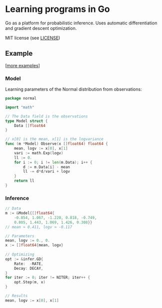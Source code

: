 # Learning programs in Go

Go as a platform for probabilistic inference. Uses
automatic differentiation and gradient descent
optimization.

MIT license (see [LICENSE](LICENSE))

## Example

\[[more examples](https://bitbucket.org/dtolpin/infergo/src/master/examples)\]

### Model

Learning parameters of the Normal distribution from
observations:

```Go
package normal

import "math"

// The Data field is the observations
type Model struct {
    Data []float64
}

// x[0] is the mean, x[1] is the logvariance
func (m *Model) Observe(x []float64) float64 {
    mean, logv := x[0], x[1]
    vari := math.Exp(logv)
    ll := 0.
    for i := 0; i != len(m.Data); i++ {
        d := m.Data[i] - mean
        ll -= d*d/vari + logv
    }
    return ll
}
```

### Inference

```Go
// Data
m := &Model{[]float64{
	-0.854, 1.067, -1.220, 0.818, -0.749,
	0.805, 1.443, 1.069, 1.426, 0.308}}
// mean ≈ 0.411, logv ≈ -0.117

// Parameters
mean, logv := 0., 0.
x := []float64{mean, logv}
	
// Optimizing
opt := &infer.GD{
    Rate:  -RATE,
    Decay: DECAY,
}
for iter := 0; iter != NITER; iter++ {
    opt.Step(m, x)
}

// Results
mean, logv := x[0], x[1]
```
